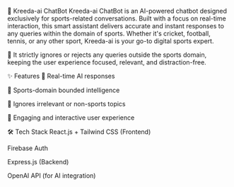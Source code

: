 🏏 Kreeda-ai ChatBot
Kreeda-ai ChatBot is an AI-powered chatbot designed exclusively for sports-related conversations. Built with a focus on real-time interaction, this smart assistant delivers accurate and instant responses to any queries within the domain of sports. Whether it's cricket, football, tennis, or any other sport, Kreeda-ai is your go-to digital sports expert.

🚫 It strictly ignores or rejects any queries outside the sports domain, keeping the user experience focused, relevant, and distraction-free.

✨ Features
🎯 Real-time AI responses

🧠 Sports-domain bounded intelligence

🔐 Ignores irrelevant or non-sports topics

💬 Engaging and interactive user experience

🛠️ Tech Stack
React.js + Tailwind CSS (Frontend)

Firebase Auth

Express.js (Backend)

OpenAI API (for AI integration)
